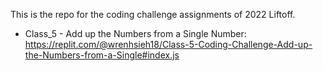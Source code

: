 This is the repo for the coding challenge assignments of 2022 Liftoff.

* Class_5 - Add up the Numbers from a Single Number: https://replit.com/@wrenhsieh18/Class-5-Coding-Challenge-Add-up-the-Numbers-from-a-Single#index.js 